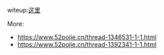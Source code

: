 witeup:[这里](https://www.notion.so/buaactf-wp-589c0dd9acd04b5b9e6c187f367f419f)

More:
- https://www.52pojie.cn/thread-1346531-1-1.html
- https://www.52pojie.cn/thread-1392341-1-1.html
